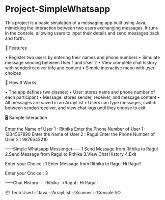 # Project-SimpleWhatsapp
This project is a basic simulation of a messaging app built using Java, mimicking the interaction between two users exchanging messages. It runs in the console, allowing users to input their details and send messages back and forth.

🚀 Features

• Register two users by entering their names and phone numbers
• Simulate message sending between User 1 and User 2
• View complete chat history with sender/receiver info and content
• Simple interactive menu with user choices

🧠 How It Works

• The app defines two classes:
• User: stores name and phone number of each participant
• Message: stores sender, receiver, and message content
• All messages are saved in an ArrayList<Message>
• Users can type messages, switch between sender/receiver, and view chat logs until they choose to exit

🖥️ Sample Interaction

Enter the Name of User 1 : Rithika
Enter the Phone Number of User 1 : 1234567890
Enter the Name of User 2 : Ragul
Enter the Phone Number of User 2 : 9876543210

----Simple Whatsapp Messenger----
1.Send Message from Rithika to Ragul
2.Send Message from Ragul to Rithika
3.View Chat History
4.Exit

Enter your Choice : 1
Enter Message from Rithika to Ragul
Hi Ragul!

Enter your Choice : 3

----Chat History---
Rithika-->Ragul : Hi Ragul!

📦 Tech Used
✅Java
✅ArrayList
✅Scanner
✅Console I/O

